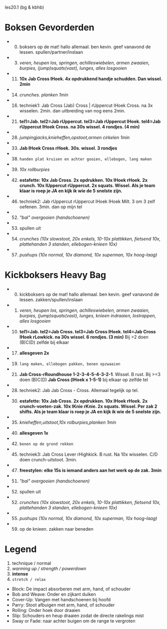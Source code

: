 les20.1 (bg & kbhb)

# Boksen Gevorderden

  - 00) boksers op de mat! hallo allemaal. ben kevin. geef vanavond de lessen. spullen/partner/inslaan
  - 03) *veren, heupen los, springen, achilleswiebelen, armen zwaaien, burpies, (jump)squats(vast), lunges, alles losgooien*
  - 11) **10x Jab Cross lHoek. 4x opdrukkend handje schudden. Dan wissel. 2min**
  - 14) *crunches. planken 1min*
  - 16) techniek1: Jab Cross (Jab) Cross | rUppercut lHoek Cross. na 3x wisselen. 2min. dan uitbreiding van nog eens 2min.
  - 21) **tel1=Jab. tel2=Jab rUppercut. tel3=Jab rUppercut lHoek. tel4=Jab rUppercut lHoek Cross. na 30s wissel. 4 rondjes. (4 min)**
  - 28) *jumpingjacks,knieheffen,opstoot,armen cirkelen 1min*
  - 33) **Jab lHoek Cross rHoek. 30s. wissel. 3 rondjes**
  - 38) `handen plat kruisen en achter gooien, ellebogen, lang maken`
  - 39) *10x rollburpies*
  - 42) **estafette: 10x Jab Cross. 2x opdrukken. 10x lHoek rHoek. 2x crunch. 10x lUppercut rUppercut. 2x squats. Wissel. Als je team klaar is roep je JA en kijk ik wie de 5 snelste zijn.**
  - 46) techniek2: Jab rUppercut rUppercut lHoek lHoek Milt. 3 om 3 zelf oefenen. 3min. dan op mijn tel
  - 52) *"bal" overgooien (handschoenen)*
  - 53) spullen uit
  - 54) *crunches (10x slowstoot, 20x enkels, 10-10x plattikken, fietsend 10x, plattehanden 3 standen, ellebogen-knieen 10x)*
  - 57) *pushups (10x normal, 10x diamond, 10x superman, 10x hoog-laag)*

# Kickboksers Heavy Bag

  - 00) kickboksers op de mat! hallo allemaal. ben kevin. geef vanavond de lessen. zakken/spullen/inslaan
  - 01) *veren, heupen los, springen, achilleswiebelen, armen zwaaien, burpies, (jump)squats(vast), lunges, knieen indraaien, lostrappen, alles losgooien*
  - 10) **tel1=Jab. tel2=Jab Cross. tel3=Jab Cross lHoek. tel4=Jab Cross lHoek rLowkick. na 30s wissel. 6 rondjes. (3 min)** Bij >2 doen (B)C(D) zelfde bij elkaar
  - 17) **allesgeven 2x**
  - 19) `lang maken, ellebogen pakken, benen opzwaaien`
  - 21) **Jab Cross-rRoundhouse 1-2-3-4-5-4-3-2-1**. Wissel. B rust. Bij >=3 doen (B)C(D) **Jab Cross (lHoek x 1-5-1)** bij elkaar op zelfde tel
  - 28) techniek2: Jab Jab Cross - Cross. Allemaal tegelijk op tel.
  - 30) **estafette: 10x Jab Cross. 2x opdrukken. 10x lHoek rHoek. 2x crunch-voeten-zak. 10x lKnie rKnie. 2x squats. Wissel. Per zak 2 shifts. Als je team klaar is roep je JA en kijk ik wie de 5 snelste zijn.**
  - 35) *knieheffen,uitstoot,10x rolburpies,planken 1min*
  - 40) **allesgeven 1x**
  - 42) `benen op de grond rekken`
  - 45) techniek3: Jab Cross Lever rHighkick. B rust. Na 10x wisselen. C/D doen crunch-uitstoot. 3min.
  - 47) **freestylen: elke 15s is iemand anders aan het werk op de zak. 3min**
  - 51) *"bal" overgooien (handschoenen)*
  - 52) spullen uit
  - 52) *crunches (10x slowstoot, 20x enkels, 10-10x plattikken, fietsend 10x, plattehanden 3 standen, ellebogen-knieen 10x)*
  - 55) *pushups (10x normal, 10x diamond, 10x superman, 10x hoog-laag)*
  - 59) op de knieen. zakken naar beneden

# Legend

 1. technique / normal
 1. *warming up / strength / powerdown*
 1. **intense**
 1. `stretch / relax`


 - Block: De impact absorberen met arm, hand, of schouder
 - Bob and Weave: Onder en zijkant duiken
 - Cover-Up: Vangen met handschoenen bij hoofd
 - Parry: Stoot afbuigen met arm, hand, of schouder
 - Rolling: Onder hoek door draaien
 - Slip: Schouders en heup draaien zodat de directe rakelings mist
 - Sway or Fade: naar achter buigen om de range te vergroten
 
